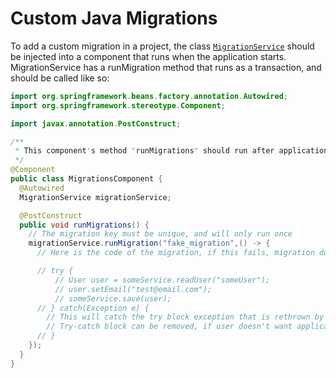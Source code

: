 # Custom Java Migrations

To add a custom migration in a project, the class [`MigrationService`](../modules/ensolvers-core-common/src/main/java/com/ensolvers/core/common/services/MigrationService.java) 
should be injected into a component that runs when the application starts.
MigrationService has a runMigration method that runs as a transaction, and should be called like so:

```java
import org.springframework.beans.factory.annotation.Autowired;
import org.springframework.stereotype.Component;

import javax.annotation.PostConstruct;

/**
 * This component's method "runMigrations" should run after application is started
 */
@Component
public class MigrationsComponent {
  @Autowired
  MigrationService migrationService;

  @PostConstruct
  public void runMigrations() {
    // The migration key must be unique, and will only run once
    migrationService.runMigration("fake_migration",() -> {
      // Here is the code of the migration, if this fails, migration doesn't complete and a message is logged

      // try {
          // User user = someService.readUser("someUser");
          // user.setEmail("test@email.com");
          // someService.save(user);
      // } catch(Exception e) {
        // This will catch the try block exception that is rethrown by the migration service
        // Try-catch block can be removed, if user doesn't want application to start if migrations don't run
      // }
    });
  }
}
```

